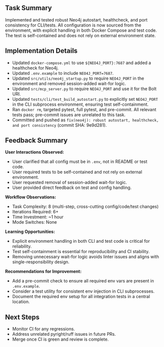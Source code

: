 ## Task Summary
Implemented and tested robust Neo4j autostart, healthcheck, and port consistency for CLI/tests. All configuration is now sourced from the environment, with explicit handling in both Docker Compose and test code. The test is self-contained and does not rely on external environment state.

## Implementation Details
- Updated `docker-compose.yml` to use `${NEO4J_PORT}:7687` and added a healthcheck for Neo4j.
- Updated `.env.example` to include `NEO4J_PORT=7687`.
- Updated `src/utils/neo4j_startup.py` to require `NEO4J_PORT` in the environment and removed session-added wait-for logic.
- Updated `src/mcp_server.py` to require `NEO4J_PORT` and use it for the Bolt URI.
- Updated `tests/cli/test_build_autostart.py` to explicitly set `NEO4J_PORT` in the CLI subprocess environment, ensuring test self-containment.
- Ran `docker rm`, targeted pytest, full pytest, and pre-commit. All relevant tests pass; pre-commit issues are unrelated to this task.
- Committed and pushed as `fix(neo4j): robust autostart, healthcheck, and port consistency` (commit SHA: 9e9d281).

## Feedback Summary
**User Interactions Observed:**
- User clarified that all config must be in `.env`, not in README or test code.
- User required tests to be self-contained and not rely on external environment.
- User requested removal of session-added wait-for logic.
- User provided direct feedback on test and config handling.

**Workflow Observations:**
- Task Complexity: 8 (multi-step, cross-cutting config/code/test changes)
- Iterations Required: 6+
- Time Investment: ~1 hour
- Mode Switches: None

**Learning Opportunities:**
- Explicit environment handling in both CLI and test code is critical for reliability.
- Test self-containment is essential for reproducibility and CI stability.
- Removing unnecessary wait-for logic avoids linter issues and aligns with single-responsibility design.

**Recommendations for Improvement:**
- Add a pre-commit check to ensure all required env vars are present in `.env.example`.
- Consider a test utility for consistent env injection in CLI subprocesses.
- Document the required env setup for all integration tests in a central location.

## Next Steps
- Monitor CI for any regressions.
- Address unrelated pyright/ruff issues in future PRs.
- Merge once CI is green and review is complete.